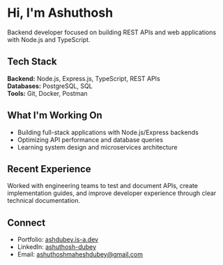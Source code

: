 
# Hi, I'm Ashuthosh

Backend developer focused on building REST APIs and web applications with Node.js and TypeScript.

## Tech Stack
**Backend:** Node.js, Express.js, TypeScript, REST APIs  
**Databases:** PostgreSQL, SQL  
**Tools:** Git, Docker, Postman

## What I'm Working On
- Building full-stack applications with Node.js/Express backends
- Optimizing API performance and database queries
- Learning system design and microservices architecture

## Recent Experience
Worked with engineering teams to test and document APIs, create implementation guides, and improve developer experience through clear technical documentation.

## Connect
- Portfolio: [ashdubey.is-a.dev](https://ashdubey.is-a.dev/)
- LinkedIn: [ashuthosh-dubey](https://linkedin.com/in/ashuthosh-dubey)
- Email: ashuthoshmaheshdubey@gmail.com
